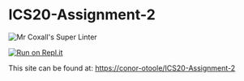 # ICS20-Assignment-2

![Mr Coxall's Super Linter](https://github.com/conor-otoole/ICS20-Assignment-2/workflows/Mr%20Coxall's%20Super%20Linter/badge.svg)

[![Run on Repl.it](https://repl.it/badge/github/conor-otoole/ICS20-Assignment-2)](https://repl.it/github/conor-otoole/ICS20-Assignment-2)

This site can be found at: [https://conor-otoole/ICS20-Assignment-2](https://conor-otoole/ICS20-Assignment-2)
